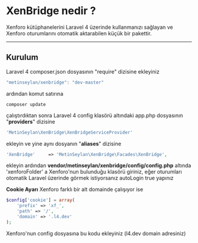 XenBridge nedir ?
=====================

Xenforo kütüphanelerini Laravel 4 üzerinde kullanmanızı sağlayan ve Xenforo oturumlarını otomatik aktarabilen küçük bir pakettir.

----------

Kurulum
---------
Laravel 4 composer.json dosyasının "require" dizisine ekleyiniz
```js
"metinseylan/xenbridge": "dev-master"
```
ardından komut satırına
```composer
composer update
```
çalıştırdıktan sonra Laravel 4 config klasörü altındaki app.php dosyasının "**providers**" dizisine
```php
'MetinSeylan\XenBridge\XenBridgeServiceProvider'
```
ekleyin ve yine aynı dosyanın "**aliases**" dizisine
```php
'XenBridge'     => 'MetinSeylan\XenBridge\Facades\XenBridge',
```
ekleyin ardından **vendor/metinseylan/xenbridge/config/config.php** altında 'xenforoFolder' a Xenforo'nun bulunduğu klasörü giriniz, eğer oturumları otomatik Laravel üzerinde görmek istiyorsanız autoLogin true yapınız

**Cookie Ayarı**
Xenforo farklı bir alt domainde çalışıyor ise
```php
$config['cookie'] = array(
    'prefix' => 'xf_',
    'path' => '/',
    'domain' => '.l4.dev'
);
```
Xenforo'nun config dosyasına bu kodu ekleyiniz (l4.dev domain adresiniz)





